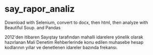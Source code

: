 # say_rapor_analiz
Download with Selenium, convert to docx, then html, then analyze with Beautiful Soup. and Pandas

2012'den itibaren Sayıştay tarafından mahalli idarelere yönelik olarak hazırlanan Mali Denetim Rehberlerinde konu edilen muhasebe hesap kodlarının yıllar ve denetlenen idareler bazında frekansı.

